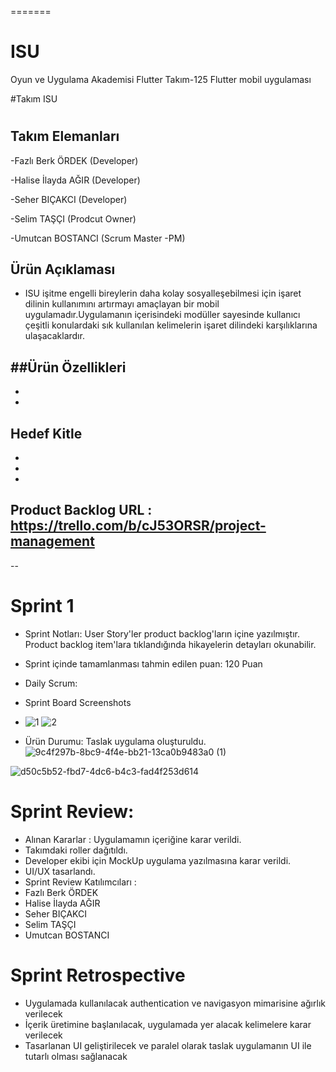 
=======
# ISU
Oyun ve Uygulama Akademisi Flutter Takım-125  Flutter mobil uygulaması

#Takım  ISU

#

## Takım Elemanları

-Fazlı Berk ÖRDEK (Developer)

-Halise İlayda AĞIR (Developer)

-Seher BIÇAKCI (Developer)

-Selim TAŞÇI (Prodcut Owner)

-Umutcan BOSTANCI (Scrum Master -PM)


## Ürün Açıklaması
- ISU işitme engelli bireylerin daha kolay sosyalleşebilmesi için işaret dilinin kullanımını artırmayı amaçlayan bir mobil uygulamadır.Uygulamanın içerisindeki modüller sayesinde kullanıcı çeşitli konulardaki sık kullanılan kelimelerin işaret dilindeki karşılıklarına ulaşacaklardır.


##Ürün Özellikleri
-
-
-

## Hedef Kitle
-
-
-
## Product Backlog URL : https://trello.com/b/cJ53ORSR/project-management

--

# Sprint 1

-  Sprint Notları: User Story'ler product backlog'ların içine yazılmıştır. Product backlog item'lara tıklandığında hikayelerin detayları okunabilir.
-  Sprint içinde tamamlanması tahmin edilen puan: 120 Puan
-  Daily Scrum: 


- Sprint Board Screenshots
- ![1](https://user-images.githubusercontent.com/65818522/167262599-ed8236f0-0436-4894-b70f-5e05237fda1b.png)
![2](https://user-images.githubusercontent.com/65818522/167262600-034ee5d6-25e1-42a1-b4ff-e3972984f603.png)


-  Ürün Durumu: Taslak uygulama oluşturuldu.
![9c4f297b-8bc9-4f4e-bb21-13ca0b9483a0 (1)](https://user-images.githubusercontent.com/65818522/167262459-9c2d910d-0e18-4fe9-a977-7139caba8085.jpg)

![d50c5b52-fbd7-4dc6-b4c3-fad4f253d614](https://user-images.githubusercontent.com/65818522/167262462-8e8e1f13-aa3b-4f8a-a6a5-75078af5a3a2.jpg)

#  Sprint Review:
- Alınan Kararlar : Uygulamamın içeriğine karar verildi. 
- Takımdaki roller dağıtıldı. 
- Developer ekibi için MockUp uygulama yazılmasına karar verildi.
-  UI/UX tasarlandı. 
-  Sprint Review Katılımcıları :
-  Fazlı Berk ÖRDEK
-  Halise İlayda AĞIR
-  Seher BIÇAKCI
-  Selim TAŞÇI
-  Umutcan BOSTANCI


# Sprint Retrospective
- Uygulamada kullanılacak authentication ve navigasyon mimarisine ağırlık verilecek
- İçerik üretimine başlanılacak, uygulamada yer alacak kelimelere karar verilecek
- Tasarlanan UI geliştirilecek ve paralel olarak taslak uygulamanın UI ile tutarlı olması sağlanacak

